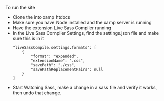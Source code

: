 To run the site

- Clone the into xamp htdocs
- Make sure you have Node installed and the xamp server is running
- Have the extension Live Sass Compiler running
- In the Live Sass Compiler Settings, find the settings.json file and make sure this is in it
	```
    "liveSassCompile.settings.formats": [
		{
			"format": "expanded",
			"extensionName": ".css",
			"savePath": "./css",
			"savePathReplacementPairs": null
		}
	]
    ```
- Start Watching Sass, make a change in a sass file and verify it works, then undo that change.